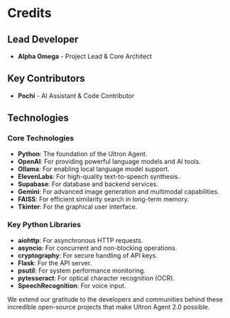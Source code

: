 # Credits

## Lead Developer
- **Alpha Omega** - Project Lead & Core Architect

## Key Contributors
- **Pochi** - AI Assistant & Code Contributor

## Technologies

### Core Technologies
- **Python**: The foundation of the Ultron Agent.
- **OpenAI**: For providing powerful language models and AI tools.
- **Ollama**: For enabling local language model support.
- **ElevenLabs**: For high-quality text-to-speech synthesis.
- **Supabase**: For database and backend services.
- **Gemini**: For advanced image generation and multimodal capabilities.
- **FAISS**: For efficient similarity search in long-term memory.
- **Tkinter**: For the graphical user interface.

### Key Python Libraries
- **aiohttp**: For asynchronous HTTP requests.
- **asyncio**: For concurrent and non-blocking operations.
- **cryptography**: For secure handling of API keys.
- **Flask**: For the API server.
- **psutil**: For system performance monitoring.
- **pytesseract**: For optical character recognition (OCR).
- **SpeechRecognition**: For voice input.

We extend our gratitude to the developers and communities behind these incredible open-source projects that make Ultron Agent 2.0 possible.

